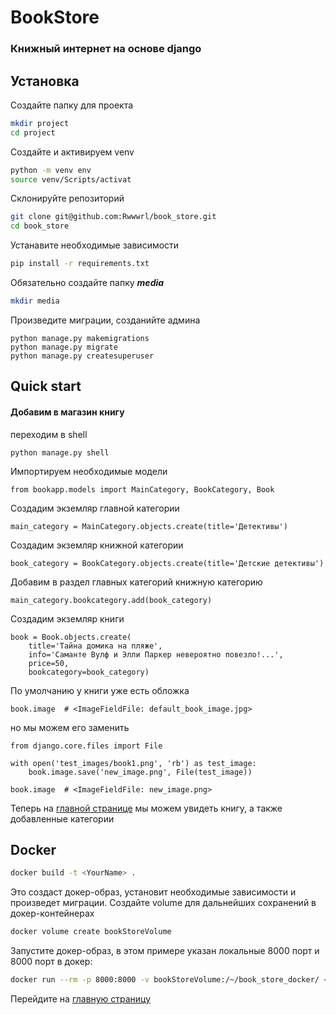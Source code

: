 # BookStore
### Книжный интернет на основе django

## Установка

Создайте папку для проекта
```sh
mkdir project
cd project
```
Создайте и активируем venv
```sh
python -m venv env
source venv/Scripts/activat
```
Склонируйте репозиторий
```sh
git clone git@github.com:Rwwwrl/book_store.git
cd book_store
```
Устанавите необходимые зависимости
```sh
pip install -r requirements.txt
```
Обязательно создайте папку ***media***
```sh
mkdir media
```
Произведите миграции, созданийте админа
```
python manage.py makemigrations
python manage.py migrate
python manage.py createsuperuser
```
## Quick start

#### Добавим в магазин книгу
переходим в shell
```
python manage.py shell
```
Импортируем необходимые модели
```
from bookapp.models import MainCategory, BookCategory, Book
```
Создадим экземляр главной категории
```
main_category = MainCategory.objects.create(title='Детективы')
```
Создадим экземляр книжной категории
```
book_category = BookCategory.objects.create(title='Детские детективы')
```
Добавим в раздел главных категорий книжную категорию
```
main_category.bookcategory.add(book_category)
```
Создадим экземляр книги
```
book = Book.objects.create(
    title='Тайна домика на пляже',
    info='Саманте Вулф и Элли Паркер невероятно повезло!...',
    price=50,
    bookcategory=book_category)
```
По умолчанию у книги уже есть обложка
```
book.image  # <ImageFieldFile: default_book_image.jpg>
```
но мы можем его заменить
```
from django.core.files import File

with open('test_images/book1.png', 'rb') as test_image:
    book.image.save('new_image.png', File(test_image))

book.image  # <ImageFieldFile: new_image.png>
```

Теперь на [главной странице](http://127.0.0.1:8000/) мы можем увидеть книгу, а также добавленные категории


## Docker

```sh
docker build -t <YourName> .
```
Это создаст докер-образ, установит необходимые зависимости и произведет миграции.
Создайте volume для дальнейших сохранений в докер-контейнерах
```sh
docker volume create bookStoreVolume
```

Запустите докер-образ, в этом примере указан локальные 8000 порт и 8000 порт в докер:
```sh
docker run --rm -p 8000:8000 -v bookStoreVolume:/~/book_store_docker/ <YourName> 
```
Перейдите на [главную страницу](http://127.0.0.1:8000/)

